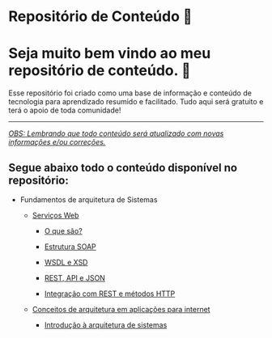 # Repositório de Conteúdo 📖

# Seja muito bem vindo ao meu repositório de conteúdo. 🤙

Esse repositório foi criado como uma base de informação e conteúdo de tecnologia para aprendizado resumido e facilitado. Tudo aqui será gratuito e terá o apoio de toda comunidade!

---

_<u>OBS: Lembrando que todo conteúdo será atualizado com novas informações e/ou correções.</u>_

## Segue abaixo todo o conteúdo disponível no repositório:

- Fundamentos de arquitetura de Sistemas 
  
  - [Serviços Web](https://github.com/luizmarinhojr/servicos-web/tree/master/servicos-web)
    
    - [O que são?](https://github.com/luizmarinhojr/fundamentos-de-arquitetura-de-sistemas/blob/master/servicos-web/1%20-%20o-que-sao.md)
    
    - [Estrutura SOAP](https://github.com/luizmarinhojr/fundamentos-de-arquitetura-de-sistemas/blob/master/servicos-web/2%20-%20estrutura-SOAP.md)
    
    - [WSDL e XSD](https://github.com/luizmarinhojr/fundamentos-de-arquitetura-de-sistemas/blob/master/servicos-web/3%20-%20WSDL-e-XSD.md)
    
    - [REST, API e JSON](https://github.com/luizmarinhojr/fundamentos-de-arquitetura-de-sistemas/blob/master/servicos-web/4%20-%20REST%2CAPI%2CJSON.md)
    
    - [Integração com REST e métodos HTTP](https://github.com/luizmarinhojr/fundamentos-de-arquitetura-de-sistemas/blob/master/servicos-web/5-Integra%C3%A7ao-com-REST-e-metodos-HTTP.md)
  
  - [Conceitos de arquitetura em aplicações para internet](https://github.com/luizmarinhojr/servicos-web/tree/master/conceitos-de-arquitetura-em-aplicacoes-moveis)
    
    - [Introdução à arquitetura de sistemas](https://github.com/luizmarinhojr/fundamentos-de-arquitetura-de-sistemas/blob/master/servicos-web/6-introducao-a-arquitetura-de-sistemas.md)
